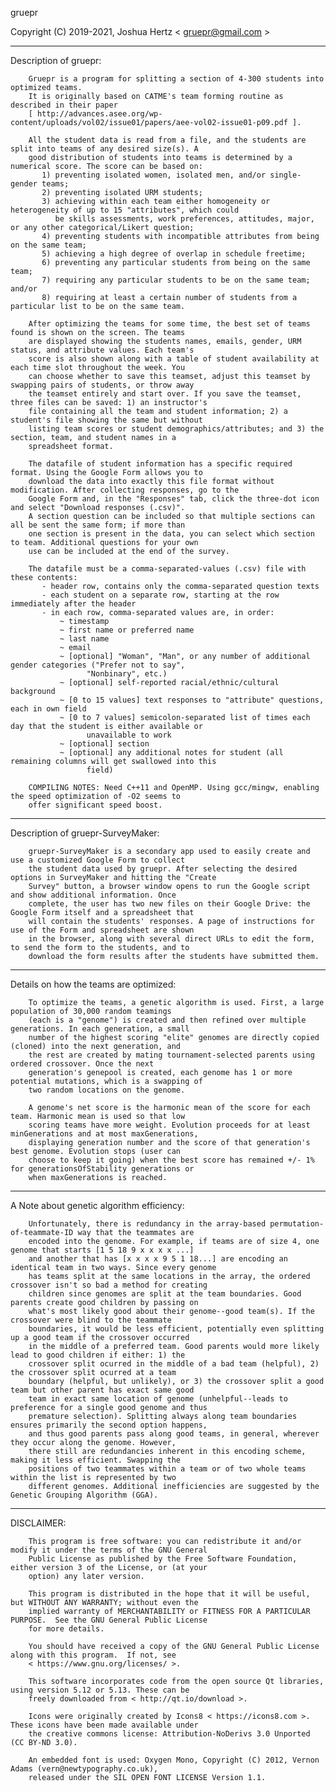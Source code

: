 gruepr

Copyright (C) 2019-2021, Joshua Hertz < gruepr@gmail.com >

---------------
Description of gruepr:

        Gruepr is a program for splitting a section of 4-300 students into optimized teams.
        It is originally based on CATME's team forming routine as described in their paper
        [ http://advances.asee.org/wp-content/uploads/vol02/issue01/papers/aee-vol02-issue01-p09.pdf ].

        All the student data is read from a file, and the students are split into teams of any desired size(s). A
        good distribution of students into teams is determined by a numerical score. The score can be based on:
           1) preventing isolated women, isolated men, and/or single-gender teams;
           2) preventing isolated URM students;
           3) achieving within each team either homogeneity or heterogeneity of up to 15 "attributes", which could
              be skills assessments, work preferences, attitudes, major, or any other categorical/Likert question;
           4) preventing students with incompatible attributes from being on the same team;
           5) achieving a high degree of overlap in schedule freetime;
           6) preventing any particular students from being on the same team;
           7) requiring any particular students to be on the same team; and/or
           8) requiring at least a certain number of students from a particular list to be on the same team.

        After optimizing the teams for some time, the best set of teams found is shown on the screen. The teams
        are displayed showing the students names, emails, gender, URM status, and attribute values. Each team's
        score is also shown along with a table of student availability at each time slot throughout the week. You
        can choose whether to save this teamset, adjust this teamset by swapping pairs of students, or throw away
        the teamset entirely and start over. If you save the teamset, three files can be saved: 1) an instructor's
        file containing all the team and student information; 2) a student's file showing the same but without
        listing team scores or student demographics/attributes; and 3) the section, team, and student names in a
        spreadsheet format.

        The datafile of student information has a specific required format. Using the Google Form allows you to
        download the data into exactly this file format without modification. After collecting responses, go to the
        Google Form and, in the "Responses" tab, click the three-dot icon and select "Download responses (.csv)".
        A section question can be included so that multiple sections can all be sent the same form; if more than
        one section is present in the data, you can select which section to team. Additional questions for your own
        use can be included at the end of the survey.

        The datafile must be a comma-separated-values (.csv) file with these contents:
           - header row, contains only the comma-separated question texts
           - each student on a separate row, starting at the row immediately after the header
           - in each row, comma-separated values are, in order:
               ~ timestamp
               ~ first name or preferred name
               ~ last name
               ~ email
               ~ [optional] "Woman", "Man", or any number of additional gender categories ("Prefer not to say",
                     "Nonbinary", etc.)
               ~ [optional] self-reported racial/ethnic/cultural background
               ~ [0 to 15 values] text responses to "attribute" questions, each in own field
               ~ [0 to 7 values] semicolon-separated list of times each day that the student is either available or
                     unavailable to work
               ~ [optional] section
               ~ [optional] any additional notes for student (all remaining columns will get swallowed into this
                     field)

        COMPILING NOTES: Need C++11 and OpenMP. Using gcc/mingw, enabling the speed optimization of -O2 seems to
        offer significant speed boost.


---------------
Description of gruepr-SurveyMaker:

        gruepr-SurveyMaker is a secondary app used to easily create and use a customized Google Form to collect
        the student data used by gruepr. After selecting the desired options in SurveyMaker and hitting the "Create
        Survey" button, a browser window opens to run the Google script and show additional information. Once
        complete, the user has two new files on their Google Drive: the Google Form itself and a spreadsheet that
        will contain the students' responses. A page of instructions for use of the Form and spreadsheet are shown
        in the browser, along with several direct URLs to edit the form, to send the form to the students, and to
        download the form results after the students have submitted them.


---------------
Details on how the teams are optimized:

        To optimize the teams, a genetic algorithm is used. First, a large population of 30,000 random teamings
        (each is a "genome") is created and then refined over multiple generations. In each generation, a small
        number of the highest scoring "elite" genomes are directly copied (cloned) into the next generation, and
        the rest are created by mating tournament-selected parents using ordered crossover. Once the next
        generation's genepool is created, each genome has 1 or more potential mutations, which is a swapping of
        two random locations on the genome.

        A genome's net score is the harmonic mean of the score for each team. Harmonic mean is used so that low
        scoring teams have more weight. Evolution proceeds for at least minGenerations and at most maxGenerations,
        displaying generation number and the score of that generation's best genome. Evolution stops (user can
        choose to keep it going) when the best score has remained +/- 1% for generationsOfStability generations or
        when maxGenerations is reached.


---------------
A Note about genetic algorithm efficiency:

        Unfortunately, there is redundancy in the array-based permutation-of-teammate-ID way that the teammates are
        encoded into the genome. For example, if teams are of size 4, one genome that starts [1 5 18 9 x x x x ...]
        and another that has [x x x x 9 5 1 18...] are encoding an identical team in two ways. Since every genome
        has teams split at the same locations in the array, the ordered crossover isn't so bad a method for creating
        children since genomes are split at the team boundaries. Good parents create good children by passing on
        what's most likely good about their genome--good team(s). If the crossover were blind to the teammate
        boundaries, it would be less efficient, potentially even splitting up a good team if the crossover occurred
        in the middle of a preferred team. Good parents would more likely lead to good children if either: 1) the
        crossover split ocurred in the middle of a bad team (helpful), 2) the crossover split ocurred at a team
        boundary (helpful, but unlikely), or 3) the crossover split a good team but other parent has exact same good
        team in exact same location of genome (unhelpful--leads to preference for a single good genome and thus
        premature selection). Splitting always along team boundaries ensures primarily the second option happens,
        and thus good parents pass along good teams, in general, wherever they occur along the genome. However,
        there still are redundancies inherent in this encoding scheme, making it less efficient. Swapping the
        positions of two teammates within a team or of two whole teams within the list is represented by two
        different genomes. Additional inefficiencies are suggested by the Genetic Grouping Algorithm (GGA).


---------------
DISCLAIMER:

        This program is free software: you can redistribute it and/or modify it under the terms of the GNU General
        Public License as published by the Free Software Foundation, either version 3 of the License, or (at your
        option) any later version.

        This program is distributed in the hope that it will be useful, but WITHOUT ANY WARRANTY; without even the
        implied warranty of MERCHANTABILITY or FITNESS FOR A PARTICULAR PURPOSE.  See the GNU General Public License
        for more details.

        You should have received a copy of the GNU General Public License along with this program.  If not, see
        < https://www.gnu.org/licenses/ >.

        This software incorporates code from the open source Qt libraries, using version 5.12 or 5.13. These can be
        freely downloaded from < http://qt.io/download >.

        Icons were originally created by Icons8 < https://icons8.com >. These icons have been made available under
        the creative commons license: Attribution-NoDerivs 3.0 Unported (CC BY-ND 3.0).

        An embedded font is used: Oxygen Mono, Copyright (C) 2012, Vernon Adams (vern@newtypography.co.uk),
        released under the SIL OPEN FONT LICENSE Version 1.1.
